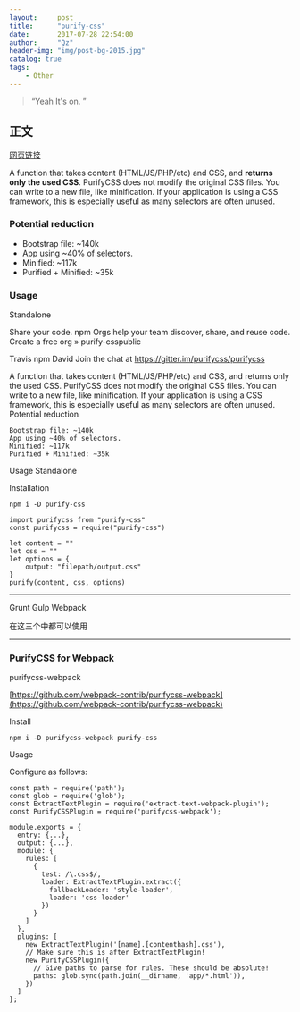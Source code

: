```yaml
---
layout:     post
title:      "purify-css"
date:       2017-07-28 22:54:00
author:     "Qz"
header-img: "img/post-bg-2015.jpg"
catalog: true
tags:
    - Other
---
```


> “Yeah It's on. ”


## 正文
[网页链接](https://www.npmjs.com/package/purify-css)

A function that takes content (HTML/JS/PHP/etc) and CSS, and **returns only the used CSS**.
PurifyCSS does not modify the original CSS files. You can write to a new file, like minification.
If your application is using a CSS framework, this is especially useful as many selectors are often unused.


### Potential reduction
* Bootstrap file: ~140k
* App using ~40% of selectors.
* Minified: ~117k
* Purified + Minified: ~35k


### Usage
Standalone

 Share your code. npm Orgs help your team discover, share, and reuse code. Create a free org »
purify-csspublic

Travis npm David Join the chat at https://gitter.im/purifycss/purifycss

A function that takes content (HTML/JS/PHP/etc) and CSS, and returns only the used CSS.
PurifyCSS does not modify the original CSS files. You can write to a new file, like minification.
If your application is using a CSS framework, this is especially useful as many selectors are often unused.
Potential reduction

    Bootstrap file: ~140k
    App using ~40% of selectors.
    Minified: ~117k
    Purified + Minified: ~35k

Usage
Standalone

Installation

`npm i -D purify-css`

```
import purifycss from "purify-css"
const purifycss = require("purify-css")
 
let content = ""
let css = ""
let options = {
    output: "filepath/output.css"
}
purify(content, css, options)
```


----------


Grunt
Gulp
Webpack

在这三个中都可以使用


----------


### **PurifyCSS for Webpack**
purifycss-webpack

[https://github.com/webpack-contrib/purifycss-webpack](https://github.com/webpack-contrib/purifycss-webpack)

Install
```
npm i -D purifycss-webpack purify-css
```
Usage

Configure as follows:
```
const path = require('path');
const glob = require('glob');
const ExtractTextPlugin = require('extract-text-webpack-plugin');
const PurifyCSSPlugin = require('purifycss-webpack');

module.exports = {
  entry: {...},
  output: {...},
  module: {
    rules: [
      {
        test: /\.css$/,
        loader: ExtractTextPlugin.extract({
          fallbackLoader: 'style-loader',
          loader: 'css-loader'
        })
      }
    ]
  },
  plugins: [
    new ExtractTextPlugin('[name].[contenthash].css'),
    // Make sure this is after ExtractTextPlugin!
    new PurifyCSSPlugin({
      // Give paths to parse for rules. These should be absolute!
      paths: glob.sync(path.join(__dirname, 'app/*.html')),
    })
  ]
};
```










